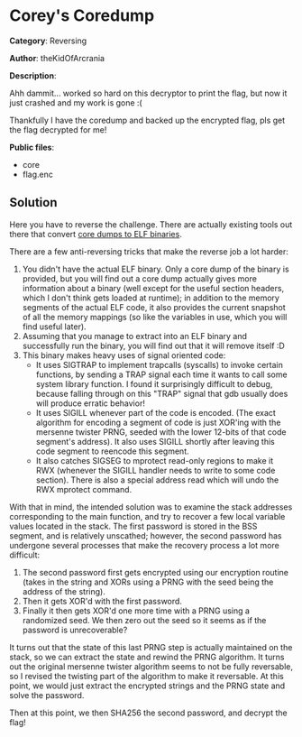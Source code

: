 # Corey's Coredump

**Category**: Reversing

**Author**: theKidOfArcrania

**Description**: 

Ahh dammit... worked so hard on this decryptor to print the flag, but now it 
just crashed and my work is gone :(

Thankfully I have the coredump and backed up the encrypted flag, pls get the
flag decrypted for me!

**Public files**:
 * core
 * flag.enc

## Solution
Here you have to reverse the challenge. There are actually existing tools out
there that convert [core dumps to ELF binaries][1].

There are a few anti-reversing tricks that make the reverse job a lot harder:
  1. You didn't have the actual ELF binary. Only a core dump of the binary is
     provided, but you will find out a core dump actually gives more information
     about a binary (well except for the useful section headers, which I don't
     think gets loaded at runtime); in addition to the memory segments of the
     actual ELF code, it also provides the current snapshot of all the memory
     mappings (so like the variables in use, which you will find useful later).
  2. Assuming that you manage to extract into an ELF binary and successfully run
     the binary, you will find out that it will remove itself :D
  3. This binary makes heavy uses of signal oriented code:
     * It uses SIGTRAP to implement trapcalls (syscalls) to invoke certain
       functions, by sending a TRAP signal each time it wants to call some
       system library function. I found it surprisingly difficult to debug,
       because falling through on this "TRAP" signal that gdb usually does will
       produce erratic behavior!
     * It uses SIGILL whenever part of the code is encoded. (The exact algorithm
       for encoding a segment of code is just XOR'ing with the mersenne twister
       PRNG, seeded with the lower 12-bits of that code segment's address). It
       also uses SIGILL shortly after leaving this code segment to reencode this
       segment.
     * It also catches SIGSEG to mprotect read-only regions to make it RWX
       (whenever the SIGILL handler needs to write to some code section). There
       is also a special address read which will undo the RWX mprotect command.

With that in mind, the intended solution was to examine the stack addresses
corresponding to the main function, and try to recover a few local variable
values located in the stack. The first password is stored in the BSS segment,
and is relatively unscathed; however, the second password has undergone several
processes that make the recovery process a lot more difficult:

  1. The second password first gets encrypted using our encryption routine
     (takes in the string and XORs using a PRNG with the seed being the address
     of the string).
  2. Then it gets XOR'd with the first password.
  3. Finally it then gets XOR'd one more time with a PRNG using a randomized
     seed. We then zero out the seed so it seems as if the password is
     unrecoverable?

It turns out that the state of this last PRNG step is actually maintained on the
stack, so we can extract the state and rewind the PRNG algorithm. It turns out
the original mersenne twister algorithm seems to not be fully reversable, so I
revised the twisting part of the algorithm to make it reversable. At this point,
we would just extract the encrypted strings and the PRNG state and solve the
password. 

Then at this point, we then SHA256 the second password, and decrypt the flag!

[1]: https://github.com/enbarberis/core2ELF64
